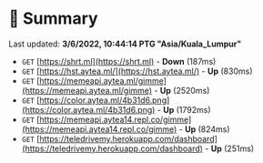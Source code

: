 # 📖 Summary
Last updated: **3/6/2022, 10:44:14 PTG "Asia/Kuala_Lumpur"**

- `GET` [https://shrt.ml](https://shrt.ml) - **Down** (187ms)
- `GET` [https://hst.aytea.ml/](https://hst.aytea.ml/) - **Up** (830ms)
- `GET` [https://memeapi.aytea.ml/gimme](https://memeapi.aytea.ml/gimme) - **Up** (2520ms)
- `GET` [https://color.aytea.ml/4b31d6.png](https://color.aytea.ml/4b31d6.png) - **Up** (1792ms)
- `GET` [https://memeapi.aytea14.repl.co/gimme](https://memeapi.aytea14.repl.co/gimme) - **Up** (824ms)
- `GET` [https://teledrivemy.herokuapp.com/dashboard](https://teledrivemy.herokuapp.com/dashboard) - **Up** (251ms)
